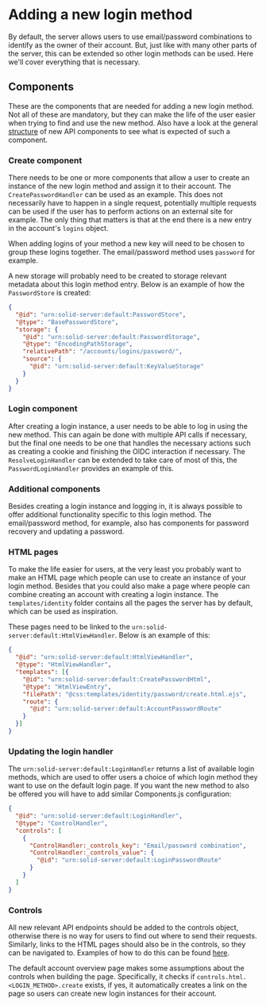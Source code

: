 # Adding a new login method

By default, the server allows users to use email/password combinations to identify as the owner of their account.
But, just like with many other parts of the server,
this can be extended so other login methods can be used.
Here we'll cover everything that is necessary.

## Components

These are the components that are needed for adding a new login method.
Not all of these are mandatory,
but they can make the life of the user easier when trying to find and use the new method.
Also have a look at the general [structure](../../architecture/features/accounts/routes.md)
of new API components to see what is expected of such a component.

### Create component

There needs to be one or more components that allow a user
to create an instance of the new login method and assign it to their account.
The `CreatePasswordHandler` can be used as an example.
This does not necessarily have to happen in a single request,
potentially multiple requests can be used if the user has to perform actions on an external site for example.
The only thing that matters is that at the end there is a new entry in the account's `logins` object.

When adding logins of your method a new key will need to be chosen to group these logins together.
The email/password method uses `password` for example.

A new storage will probably need to be created to storage relevant metadata about this login method entry.
Below is an example of how the `PasswordStore` is created:

```json
{
  "@id": "urn:solid-server:default:PasswordStore",
  "@type": "BasePasswordStore",
  "storage": {
    "@id": "urn:solid-server:default:PasswordStorage",
    "@type": "EncodingPathStorage",
    "relativePath": "/accounts/logins/password/",
    "source": {
      "@id": "urn:solid-server:default:KeyValueStorage"
    }
  }
}
```

### Login component

After creating a login instance, a user needs to be able to log in using the new method.
This can again be done with multiple API calls if necessary,
but the final one needs to be one that handles the necessary actions
such as creating a cookie and finishing the OIDC interaction if necessary.
The `ResolveLoginHandler` can be extended to take care of most of this,
the `PasswordLoginHandler` provides an example of this.

### Additional components

Besides creating a login instance and logging in,
it is always possible to offer additional functionality specific to this login method.
The email/password method, for example, also has components for password recovery and updating a password.

### HTML pages

To make the life easier for users,
at the very least you probably want to make an HTML page which people can use
to create an instance of your login method.
Besides that you could also make a page where people can combine creating an account with creating a login instance.
The `templates/identity` folder contains all the pages the server has by default,
which can be used as inspiration.

These pages need to be linked to the `urn:solid-server:default:HtmlViewHandler`.
Below is an example of this:

```json
{
  "@id": "urn:solid-server:default:HtmlViewHandler",
  "@type": "HtmlViewHandler",
  "templates": [{
    "@id": "urn:solid-server:default:CreatePasswordHtml",
    "@type": "HtmlViewEntry",
    "filePath": "@css:templates/identity/password/create.html.ejs",
    "route": {
      "@id": "urn:solid-server:default:AccountPasswordRoute"
    }
  }]
}
```

### Updating the login handler

The `urn:solid-server:default:LoginHandler` returns a list of available login methods,
which are used to offer users a choice of which login method they want to use on the default login page.
If you want the new method to also be offered you will have to add similar Components.js configuration:

```json
{
  "@id": "urn:solid-server:default:LoginHandler",
  "@type": "ControlHandler",
  "controls": [
    {
      "ControlHandler:_controls_key": "Email/password combination",
      "ControlHandler:_controls_value": {
        "@id": "urn:solid-server:default:LoginPasswordRoute"
      }
    }
  ]
}
```

### Controls

All new relevant API endpoints should be added to the controls object,
otherwise there is no way for users to find out where to send their requests.
Similarly, links to the HTML pages should also be in the controls, so they can be navigated to.
Examples of how to do this can be found [here](../../architecture/features/accounts/routes.md).

The default account overview page makes some assumptions about the controls when building the page.
Specifically, it checks if `controls.html.<LOGIN_METHOD>.create` exists,
if yes, it automatically creates a link on the page so users can create new login instances for their account.

